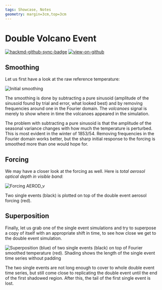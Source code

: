 ```yaml
---
tags: Showcase, Notes
geometry: margin=3cm,top=3cm
---
```


# Double Volcano Event

[![hackmd-github-sync-badge](https://hackmd.io/j4L-EIhRQqGdl5KmiIZ-_w/badge)](https://hackmd.io/@engeir/BkbwDbxAq)
[![view-on-github](https://img.shields.io/badge/View%20on-GitHub-yellowgreen)](https://github.com/engeir/hack-md-notes/blob/main/double-overlap.md)

## Smoothing

Let us first have a look at the raw reference temperature:

![Initial
smoothing](https://raw.githubusercontent.com/engeir/hack-md-notes/a19bdfc5ad051cd259bd9741e67e1bf3ebe1e718/assets/pic/double-overlap/double-overlap-temp-smoothing.png
"Initial smoothing")

The smoothing is done by subtracting a pure sinusoid (amplitude of the sinusoid found by
trial and error, what looked best) and by removing frequencies around one in the
Fourier domain. The _volcanoes_ signal is merely to show where in time the volcanoes
appeared in the simulation.

The problem with subtracting a pure sinusoid is that the amplitude of the seasonal
variance changes with how much the temperature is perturbed. This is most evident in the
winter of 1853/54. Removing frequencies in the Fourier domain works better, but the
sharp initial response to the forcing is smoothed more than one would hope for.

## Forcing

We may have a closer look at the forcing as well. Here is _total aerosol optical depth
in visible band_:

![Forcing
AEROD_v](https://raw.githubusercontent.com/engeir/hack-md-notes/a19bdfc5ad051cd259bd9741e67e1bf3ebe1e718/assets/pic/double-overlap/double-overlap-aerod_v.png
"Forcing AEROD_v")

Two single events (black) is plotted on top of the double event aerosol forcing (red).

## Superposition

Finally, let us grab one of the single event simulations and try to superpose a copy of
itself with an appropriate shift in time, to see how close we get to the double event
simulation.

![Superposition (blue) of two single events (black) on top of Fourier smoothed
temperature (red). Shading shows the length of the single event time series without
padding](https://raw.githubusercontent.com/engeir/hack-md-notes/a19bdfc5ad051cd259bd9741e67e1bf3ebe1e718/assets/pic/double-overlap/double-overlap-superpose.png
"Superposition (blue) of two single events (black) on top of Fourier smoothed
temperature (red). Shading shows the length of the single event time series without
padding")

The two single events are not long enough to cover to whole double event time series,
but still come close to replicating the double event until the end of the first shadowed
region. After this, the tail of the first single event is lost.
